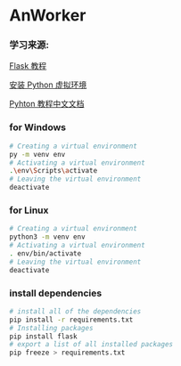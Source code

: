 # AnWorker

### 学习来源:
[ Flask 教程 ](http://docs.jinkan.org/docs/flask/)

[安装 Python 虚拟环境](https://packaging.python.org/guides/installing-using-pip-and-virtual-environments/)

[Pyhton 教程中文文档](https://docs.python.org/zh-cn/3/tutorial/classes.html)


### for Windows
``` bash
# Creating a virtual environment
py -m venv env
# Activating a virtual environment
.\env\Scripts\activate
# Leaving the virtual environment
deactivate
```

### for Linux
``` bash
# Creating a virtual environment
python3 -m venv env
# Activating a virtual environment
. env/bin/activate
# Leaving the virtual environment
deactivate
```

### install dependencies
``` bash
# install all of the dependencies
pip install -r requirements.txt
# Installing packages
pip install flask
# export a list of all installed packages
pip freeze > requirements.txt
```